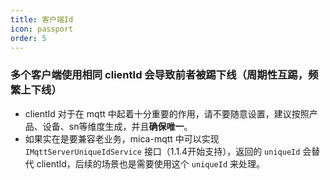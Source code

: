 ```yaml
---
title: 客户端Id
icon: passport
order: 5
---
```


### 多个客户端使用相同 clientId 会导致前者被踢下线（周期性互踢，频繁上下线）
- clientId 对于在 mqtt 中起着十分重要的作用，请不要随意设置，建议按照产品、设备、sn等维度生成，并且**确保唯一**。
- 如果实在是要兼容老业务，mica-mqtt 中可以实现 `IMqttServerUniqueIdService` 接口（1.1.4开始支持），返回的 `uniqueId` 会替代 clientId，后续的场景也是需要使用这个 `uniqueId` 来处理。
